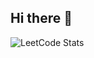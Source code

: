 ## Hi there 👋

![LeetCode Stats](https://leetcard.jacoblin.cool/liliput333?theme=light&font=Rokkitt)
